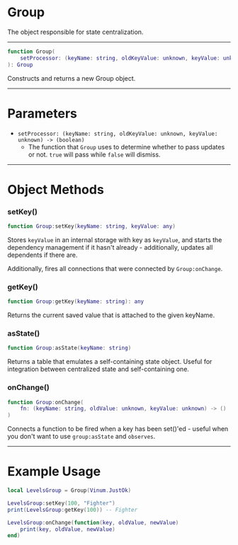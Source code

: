 # Group

The object responsible for state centralization.
____

```lua
function Group(
    setProcessor: (keyName: string, oldKeyValue: unknown, keyValue: unknown)
): Group
```

Constructs and returns a new Group object.
_____

# Parameters

* `setProcessor: (keyName: string, oldKeyValue: unknown, keyValue: unknown) -> (boolean)`
    * The function that `Group` uses to determine whether to pass updates or not. `true` will pass while `false` will dismiss.
___

# Object Methods

### setKey()

```lua
function Group:setKey(keyName: string, keyValue: any)
```

Stores `keyValue` in an internal storage with key as `keyValue`, and starts the dependency management if it hasn't already - additionally, updates all dependents if there are.

Additionally, fires all connections that were connected by `Group:onChange`.

### getKey()

```lua
function Group:getKey(keyName: string): any
```

Returns the current saved value that is attached to the given keyName.

### asState()

```lua
function Group:asState(keyName: string)
```

Returns a table that emulates a self-containing state object. Useful for integration between centralized state and self-containing one.

### onChange()

```lua
function Group:onChange(
    fn: (keyName: string, oldValue: unknown, keyValue: unknown) -> ()
)
```
Connects a function to be fired when a key has been set()'ed - useful when you don't want to use `group:asState` and `observes`.

____

# Example Usage

```lua
local LevelsGroup = Group(Vinum.JustOk)

LevelsGroup:setKey(100, "Fighter")
print(LevelsGroup:getKey(100)) -- Fighter

LevelsGroup:onChange(function(key, oldValue, newValue)
    print(key, oldValue, newValue)
end)
```